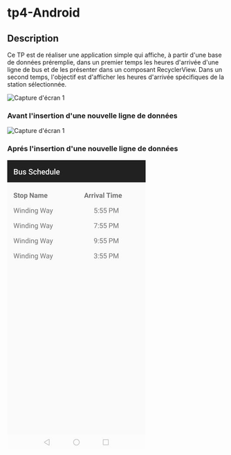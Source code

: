 # tp4-Android

## Description
Ce TP est de réaliser une application simple qui affiche, à partir d'une base de données préremplie, dans un premier temps les heures d'arrivée d'une ligne de bus et de les présenter dans un composant RecyclerView.
Dans un second temps, l'objectif est d'afficher les heures d'arrivée spécifiques de la station sélectionnée.

![Capture d'écran 1](https://github.com/safaweslati/tp4-Android/blob/main/Screenshots/list.png)

### Avant l'insertion d'une nouvelle ligne de données
![Capture d'écran 1](https://github.com/safaweslati/tp4-Android/blob/main/Screenshots/before_insert.png)  

### Aprés l'insertion d'une nouvelle ligne de données
![Capture d'écran 1](https://github.com/safaweslati/tp4-Android/blob/main/Screenshots/after_insert.jpg)
